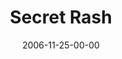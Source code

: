---
layout: message
category: message
series: "The Joneses"
title: "Secret Rash"
date: 2006-11-25-00-00
message_id: 41
sc-permalink-url: "http://soundcloud.com/crdschurch/secret-rash"
audio: "http://s3.amazonaws.com/crossroads-media/messages/audio/The_Joneses_4_Secret_Rash_11-26-06_Tome.mp3"
audio-duration: "40:26"
tag: 
 - money
 - materialism
 - consumerism
 - debt
 - material
 - wealth
 - seurkamp
 - josh
 - small-group
 - tome
explicit: false
---
